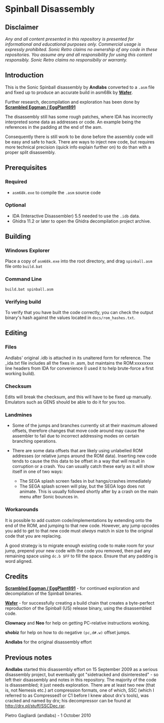 
Spinball Disassembly
=====

Disclaimer
-----

<i>Any and all content presented in this repository is presented for informational and educational purposes only.
Commercial usage is expressly prohibited. Sonic Retro claims no ownership of any code in these repositories.
You assume any and all responsibility for using this content responsibly. Sonic Retro claims no responsibiliy or warranty.</i>

Introduction
-----

This is the Sonic Spinball disassembly by **Andlabs** converted to a `.asm` file and fixed up to produce an accurate build in asm68k by **[Wafer](https://github.com/Eggplant891/spindisasm/commits?author=WaferMouse)**.

Further research, decompilation and exploration has been done by **[Scrambled Eggman / EggPlant891](https://github.com/Eggplant891)**

The disassembly still has some rough patches, where IDA has incorrectly interpreted some data as addresses or code. An example being the references in the padding at the end of the asm.

Consequently there is still work to be done before the assembly code will be easy and safe to hack. There are ways to inject new code, but requires more technical precision (quick info explain further on) to do than with a proper split disassembly.

Prerequisites
-----
### Required
- `asm68k.exe` to compile the `.asm` source code

### Optional
- IDA (Interactive Disassembler) 5.5 needed to use the `.idb` data.
- Ghidra 11.2 or later to open the Ghidra decompilation project archive.

Building
-----

### Windows Explorer

Place a copy of `asm68k.exe` into the root directory, and drag `spinball.asm` file onto `build.bat`

### Command Line

`build.bat spinball.asm`

### Verifying build

To verify that you have built the code correctly, you can check the output binary's hash against the values located in `docs/rom_hashes.txt`.

Editing
-----
### Files
Andlabs' original .idb is attached in its unaltered form for reference. The _ida.txt file includes all the fixes in .asm, but maintains the ROM:xxxxxxxx line headers from IDA for convenience (I used it to help brute-force a first working build).

### Checksum
Edits will break the checksum, and this will have to be fixed up manually. Emulators such as GENS should be able to do it for you too.

### Landmines
- Some of the jumps and branches currently sit at their maximum allowed offsets, therefore changes that move code around may cause the assembler to fail due to incorrect addressing modes on certain branching operations.

- There are some data offsets that are likely using unlabelled ROM addresses (or relative jumps around the ROM data). Inserting new code tends to cause the this data to be offset in a way that will result in corruption or a crash. You can usually catch these early as it will show itself in one of two ways:
  - The SEGA splash screen fades in but hangs/crashes immediately
  - The SEGA splash screen will play, but the SEGA logo does not animate. This is usually followed shortly after by a crash on the main menu after Sonic bounces in.

### Workarounds
It is possible to add custom code/implementations by extending onto the end of the ROM, and jumping to that new code. However, any jump opcodes you add to get to that new code must *always* match in size to the original code that you are replacing.

A good strategy is to migrate enough existing code to make room for your jump, prepend your new code with the code you removed, then pad any remaining space using `dc.b $FF` to fill the space. Ensure that any padding is word aligned.

Credits
-----
**[Scrambled Eggman / EggPlant891](https://github.com/Eggplant891)** - for continued exploration and decompilation of the Spinball binaries.

**[Wafer](https://github.com/Eggplant891/spindisasm/commits?author=WaferMouse)** - for successfully creating a build chain that creates a byte-perfect reproduction of the Spinball (US) release binary, using the disassembled code.

**Clownacy** and **Neo** for help on getting PC-relative instructions working.

**shobiz** for help on how to do negative `(pc,d#.w)` offset jumps.

**Andlabs** for the original disassembly effort

Previous notes
-----

**Andlabs** started this disassembly effort on 15 September 2009 as a serious disassembly project, but eventually got "sidetracked and disinterested" - so left their disassembly and notes in this repository. The majority of the code is disassembled; it just needs exploration. There are at least two new (that is, not Nemesis etc.) art compression formats, one of which, SSC (which I referred to as Compressed1 or C1 before I knew about drx's tools), was cracked and named by drx; his decompressor can be found at http://drx.pl/stuff/SSCDec.rar.

Pietro Gagliardi (andlabs) - 1 October 2010
